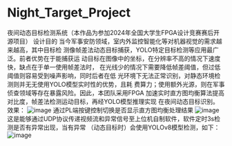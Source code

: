# Night_Target_Project
夜间动态目标检测系统（本作品为参加2024年全国大学生FPGA设计竞赛赛后开源项目）
设计目的
当今军事安防领域，室内外监控智能化等对机器视觉的需求越来越高，其中目标检
测像帧差法动态目标捕获，YOLO特定目标检测等应用最广泛。前者优势在于能捕获运
动目标在图像中的坐标，在分辨率不高的情况下速度快，缺点在于单一使用帧差法时，
在光线少的情况下需要降低帧差阈值，但过低阈值则容易受到噪声影响，同时后者在低
光环境下无法正常识别，对静态环境检测则并无无使用YOLO模型实时性的优势，且耗
费算力；使用额外光源，则在军事侦查领域等存在暴露风险。因此，本团队采用FPGA
加速实时直方图均衡算法提高对比度，帧差法检测运动目标，再经YOLO模型推理实现
在夜间动态目标识别。
效果：
![image](https://github.com/user-attachments/assets/6876b03b-d8e5-4992-82ef-f59e28623be0)
通过PL端按键控制切换是否显示直方图均衡处理结果
![image](https://github.com/user-attachments/assets/1152834e-87f1-4d2e-a7df-6747a8e71dc7)
这是能够通过UDP协议传递视频流和异常信号至上位机自制软件，软件定时3s检测是否有异常出现，当有异常
（动态目标时）会使用YOLOv8模型检测，如下：
![image](https://github.com/user-attachments/assets/a202fbf1-e771-4e48-af04-6a888de33aa8)

